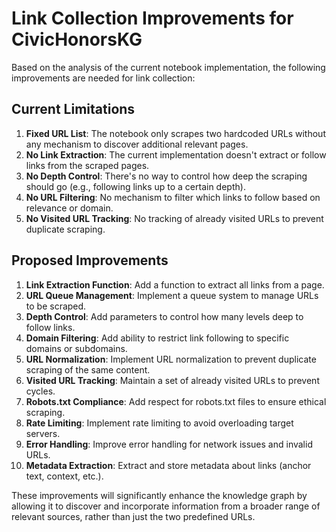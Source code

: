 # Link Collection Improvements for CivicHonorsKG

Based on the analysis of the current notebook implementation, the following improvements are needed for link collection:

## Current Limitations

1. **Fixed URL List**: The notebook only scrapes two hardcoded URLs without any mechanism to discover additional relevant pages.
2. **No Link Extraction**: The current implementation doesn't extract or follow links from the scraped pages.
3. **No Depth Control**: There's no way to control how deep the scraping should go (e.g., following links up to a certain depth).
4. **No URL Filtering**: No mechanism to filter which links to follow based on relevance or domain.
5. **No Visited URL Tracking**: No tracking of already visited URLs to prevent duplicate scraping.

## Proposed Improvements

1. **Link Extraction Function**: Add a function to extract all links from a page.
2. **URL Queue Management**: Implement a queue system to manage URLs to be scraped.
3. **Depth Control**: Add parameters to control how many levels deep to follow links.
4. **Domain Filtering**: Add ability to restrict link following to specific domains or subdomains.
5. **URL Normalization**: Implement URL normalization to prevent duplicate scraping of the same content.
6. **Visited URL Tracking**: Maintain a set of already visited URLs to prevent cycles.
7. **Robots.txt Compliance**: Add respect for robots.txt files to ensure ethical scraping.
8. **Rate Limiting**: Implement rate limiting to avoid overloading target servers.
9. **Error Handling**: Improve error handling for network issues and invalid URLs.
10. **Metadata Extraction**: Extract and store metadata about links (anchor text, context, etc.).

These improvements will significantly enhance the knowledge graph by allowing it to discover and incorporate information from a broader range of relevant sources, rather than just the two predefined URLs.
